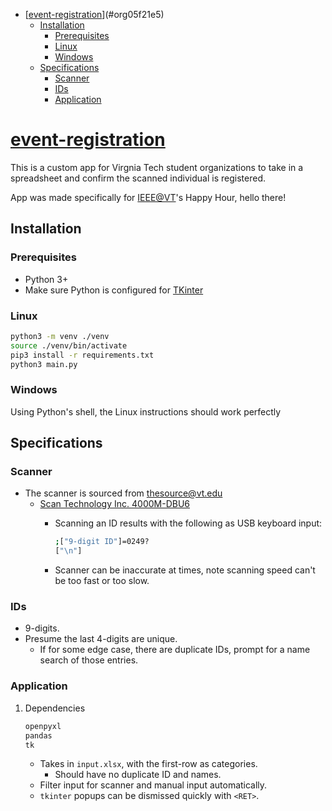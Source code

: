 - [[event-registration](https://github.com/haoxiangliew/event-registration)](#org05f21e5)
  - [Installation](#orgb688707)
    - [Prerequisites](#orgaa82d29)
    - [Linux](#org1fe6d1a)
    - [Windows](#orga1d04a2)
  - [Specifications](#orga100706)
    - [Scanner](#orge18e323)
    - [IDs](#org55a5a6f)
    - [Application](#org00de9af)



<a id="org05f21e5"></a>

# [event-registration](https://github.com/haoxiangliew/event-registration)

This is a custom app for Virgnia Tech student organizations to take in a spreadsheet and confirm the scanned individual is registered.

App was made specifically for [IEEE@VT](https://ieee.vt.edu)'s Happy Hour, hello there!


<a id="orgb688707"></a>

## Installation


<a id="orgaa82d29"></a>

### Prerequisites

-   Python 3+
-   Make sure Python is configured for [TKinter](https://tkdocs.com/tutorial/install.html)


<a id="org1fe6d1a"></a>

### Linux

```sh
python3 -m venv ./venv
source ./venv/bin/activate
pip3 install -r requirements.txt
python3 main.py
```


<a id="orga1d04a2"></a>

### Windows

Using Python's shell, the Linux instructions should work perfectly


<a id="orga100706"></a>

## Specifications


<a id="orge18e323"></a>

### Scanner

-   The scanner is sourced from thesource@vt.edu
    -   [Scan Technology Inc. 4000M-DBU6](https://store-scantec.com/Search/ProductView.aspx?partid=222567983)
        -   Scanning an ID results with the following as USB keyboard input:
            
            ```sh
            ;["9-digit ID"]=0249?
            ["\n"]
            ```
        -   Scanner can be inaccurate at times, note scanning speed can't be too fast or too slow.


<a id="org55a5a6f"></a>

### IDs

-   9-digits.
-   Presume the last 4-digits are unique.
    -   If for some edge case, there are duplicate IDs, prompt for a name search of those entries.


<a id="org00de9af"></a>

### Application

1.  Dependencies

    ```sh
    openpyxl
    pandas
    tk
    ```
    
    -   Takes in `input.xlsx`, with the first-row as categories.
        -   Should have no duplicate ID and names.
    -   Filter input for scanner and manual input automatically.
    -   `tkinter` popups can be dismissed quickly with `<RET>`.